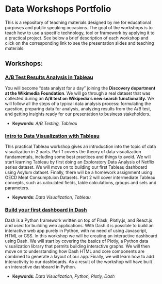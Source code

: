 # Data Workshops Portfolio

This is a repository of teaching materials designed by me for educational purposes and public speaking occasions. 
The goal of the workshops is to teach how to use a specific technology, tool or framework by applying it to a practical project.
See below a brief description of each workshop and click on the corresponding link to see the presentation slides and teaching materials.
 
## Workshops:
 
###  [A/B Test Results Analysis in Tableau](https://github.com/annafedotova/dsgo_abtest)
You will become “data analyst for a day” joining the **Discovery department at the Wikimedia Foundation**. We will go through a real dataset that was collected during an **A/B test on Wikipedia’s new search functionality.** We will follow all the steps of a typical data analysis process: formulating the question, preparing data for analysis, analyzing results from the A/B test, and getting insights ready for our presentation to business stakeholders.
* **Keywords**: *A/B Testing, Tableau*


### [Intro to Data Visualization with Tableau](https://github.com/annafedotova/allwomen_tableau)
This practical Tableau workshop gives an introduction into the topic of data visualization in 2 parts. 
Part 1 covers the theory of data visualization fundamentals, including some best practices and things to avoid.
We will start learning Tableau by first doing an Exploratory Data Analysis of Netflix series dataset. 
We will move on to building our first Tableau dashboard using Asylum dataset. 
Finally, there will be a homework assignment using OECD Meat Consumptuion Datasets. 
Part 2 will cover intermediate Tableau concepts, such as calculated fields, table calculations, groups and sets and parameters.
* **Keywords**: *Data Visualization, Tableau*

### [Build your first dashboard in Dash](https://github.com/annafedotova/dash)
Dash is a Python framework written on top of Flask, Plotly.js, and React.js and used for building web applications. With Dash it is possible to build an interactive web app purely in Python, with no need of using Javascript, HTML or CSS. 
In this workshop we will be creating an interactive dashboard using Dash. We will start by covering the basics of Plotly, a Python data visualization library that permits building interactive graphs. We will then move on to understanding how Dash HTML and core components are combined to generate a layout of our app. Finally, we will learn how to add interactivity to our dashboards. As a result of the workshop will have built an interactive dashboard in Python.
* **Keywords**: *Data Visualization, Python, Plotly, Dash*
